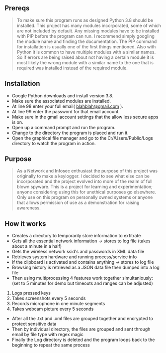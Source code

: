 ## Prereqs
> To make sure this program runs as designed Python 3.8 
> should be installed. This project has many modules incorporated,
> some of which are not included by default. Any missing modules
> have to be installed with PIP before the program can run. I recommend
> simply googling the module name and finding the documentation. The 
> PIP command for installation is usually one of the first things mentioned.
> Also with Python it is common to have multiple modules with a similar names.
> So if errors are being raised about not having a certain module it is
> most likely the wrong module with a similar name to the one that is required
> was installed instead of the required module.

## Installation
- Google Python downloads and install version 3.8.
- Make sure the associated modules are installed.
- At line 98 enter your full email( blahblah@gmail.com ).
- At line 99 enter the password for that email account.
- Make sure in the gmail account settings that the allow less secure apps is on.
- Open up a command prompt and run the program.
- Change to the directory the program is placed and run it.
- Open the graphical file manager and go to the C://Users/Public/Logs directory to watch the program in action.

## Purpose
> As a Network and Infosec enthusiast the purpose of this project was originally to make a keylogger. 
> I decided to see what else can be incorporated and the project evolved into more of the realm of full blown spyware.
> This is a project for learning and experimentation; anyone considering using this for unethical purposes
> go elsewhere. Only use on this program on personally owned systems or anyone that allows permission of use
> as a demonstration for raising awareness.

## How it works
- Creates a directory to temporarily store information to exfitrate
- Gets all the essential network information -> stores to log file			(takes about a minute in a half)
- Gets the wireless network ssid's and passwords in XML data file
- Retrieves system hardware and running process/service info
- If the clipboard is activated and contains anything -> stores to log file
- Browsing history is retrieved as a JSON data file then dumped into a log file
- Then using multiprocessing 4 features work together simultaniously:			(set to 5 minutes for demo but timeouts and ranges can be adjusted)
1. Logs pressed keys
2. Takes screenshots every 5 seconds
3. Records microphone in one minute segments
4. Takes webcam picture every 5 seconds
- After all the .txt and .xml files are grouped together and encrypted to protect sensitive data
- Then by individual directory, the files are grouped and sent through email by file type with regex magic
- Finally the Log directory is deleted and the program loops back to the beginning to repeat the same process
